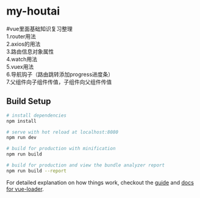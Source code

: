 # my-houtai

#vue里面基础知识复习整理<br/>
1.router用法<br/>
2.axios的用法<br/>
3.路由信息对象属性<br/>
4.watch用法<br/>
5.vuex用法<br/>
6.导航钩子（路由跳转添加progress进度条）<br/>
7.父组件向子组件传值，子组件向父组件传值<br/>




## Build Setup

``` bash
# install dependencies
npm install

# serve with hot reload at localhost:8080
npm run dev

# build for production with minification
npm run build

# build for production and view the bundle analyzer report
npm run build --report
```

For detailed explanation on how things work, checkout the [guide](http://vuejs-templates.github.io/webpack/) and [docs for vue-loader](http://vuejs.github.io/vue-loader).
